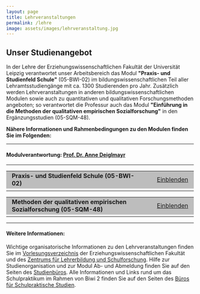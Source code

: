 ```yaml
---
layout: page
title: Lehrveranstaltungen
permalink: /lehre
image: assets/images/lehrveranstaltung.jpg
---
```


<h2>Unser Studienangebot</h2>

<p>In der Lehre der Erziehungswissenschaftlichen Fakultät der Universität Leipzig verantwortet unser Arbeitsbereich das Modul <b>"Praxis- und Studienfeld Schule"</b> (05-BWI-02) im bildungswissenschaftlichen Teil aller Lehramtsstudiengänge mit ca. 1300 Studierenden pro Jahr. Zusätzlich werden Lehrveranstaltungen in anderen bildungswissenschaftlichen Modulen sowie auch zu quantitativen und qualitativen Forschungsmethoden angeboten; so verantwortet die Professur auch das Modul <b>"Einführung in die Methoden der qualitativen empirischen Sozialforschung"</b> in den Ergänzungsstudien (05-SQM-48).</p>

<b>Nähere Informationen und Rahmenbedingungen zu den Modulen finden Sie im Folgenden:</b>

<hr>
<h4>Modulverantwortung: <a href="https://empschul-leipzig.github.io/team#Deiglmayr">Prof. Dr. Anne Deiglmayr</a></h4>
<hr> 

<!--05-BWI-02-->

<script type="text/javascript">
//<![CDATA[
function swap(openlink,closelink, linkid, dataid)
{
if( document.getElementById(dataid).style.display == 'none')
{
document.getElementById(dataid).style.display='inline';
document.getElementById(linkid).firstChild.nodeValue=closelink;
} else
{
document.getElementById(dataid).style.display='none';
document.getElementById(linkid).firstChild.nodeValue=openlink;
}
}
//]]>
</script>
<table class="tab24" align="center" border="0" cellpadding="0" cellspacing="0" width="100%">
<tr bgcolor="#BDBDBD">
<td width="53%" height="30" style="padding-left:15px; padding-right:15px;">
<b>Praxis- und Studienfeld Schule (05-BWI-02)</b>
</td>
<td align="right" width="13%" style="padding-left:15px; padding-right:15px;">
<a href="#swap" onclick="javascript:swap('Einblenden','Ausblenden', 'swaplink', 'hideme')" id="swaplink" onfocus="this.blur()" name="swaplink">Einblenden</a>
</td>
</tr> 
<tr style=" text-align: justify; font-size: 14px; font-weight: normal; background-color: rgb(242,242,242);">
<td colspan="3" style="padding-left:15px; padding-right:15px;">
<div id="hideme" style="display:none">
<br /> 
<div align="center">
</div> 
   <h4>Modulziele</h4>
 	<p>Die Studierenden...<br>
        <ul>
  			<li>kennen die Besonderheiten ihres späteren Tätigkeitsfeldes Schule.</li>
  			<li> kennen Verfahren der Erkundung der Schule und wenden diese für die Beschreibung und Analyse der Praktikumsschule an.</li>
 			<li>kennen Verfahren der Unterrichtsbeobachtung und wenden diese für die Beschreibung und Analyse des Unterrichts unter allgemein didaktischen Gesichtspunkten an.</li>
 			<li>bereiten unter allgemein didaktischen Gesichtspunkten und unter Anleitung von schulischen Mentoren und Mentorinnen Unterrichtssequenzen vor, führen sie durch und reflektieren sie.</li>
 			<li>kennen Belastungen im Beruf von Lehrpersonen und Strategien für deren Bewältigung.</li>
      <li>analysieren  Aufgaben der Lehrkräfte im Schulalltag und reflektieren den Wechsel von der Rolle der Schüler und Schülerinnen zur Rolle der Lehrkräfte und die Berufswahlentscheidung.</li>
	    </ul>
    </p>

   <h4>Modulinhalt</h4>
    <p>Das Modul führt in Schule als Praxis- und Studienfeld (Projektseminar) ein.</p>
    
   <h4>Modulturnus</h4>
	<p>Das Modul wird in jedem Semester angeboten.</p>

   <h4>Lehrformen</h4>
    <ul>
    	<li>Seminar "Praxis- und Studienfeld Schule" (2 SWS) = 30 h Präsenzzeit und 15 h Selbststudium = 45 h</li>
    	<li>Schulpraktische Studien "SPS" (5 SWS) = 75 h Präsenzzeit und 30 h Selbststudium = 105 h</li>
    </ul>

   <h4>Prüfungsleistungen</h4>
   	<p>Die Modulprüfung umfasst ein unbenotetes Portfolio mit einer Bearbeitungszeit von 4 Wochen.</p>

   <h4>Teilnahmevoraussetzungen</h4>
	<p>Teilnahme am Modul 05-BWI-01- SEK/ PRIM</p>

</div>
</td>
</tr>
</table> 

<!--05-SQM-48-->

<script type="text/javascript">
//<![CDATA[
function swap(openlink,closelink, linkid, dataid)
{
if( document.getElementById(dataid).style.display == 'none')
{
document.getElementById(dataid).style.display='inline';
document.getElementById(linkid).firstChild.nodeValue=closelink;
} else
{
document.getElementById(dataid).style.display='none';
document.getElementById(linkid).firstChild.nodeValue=openlink;
}
}
//]]>
</script>
<table class="tab24" align="center" border="0" cellpadding="0" cellspacing="0" width="100%">
<tr bgcolor="#BDBDBD">
<td width="53%" height="30" style="padding-left:15px; padding-right:15px;">
<b>Methoden der qualitativen empirischen Sozialforschung (05-SQM-48)</b>
</td>
<td align="right" width="13%" style="padding-left:15px; padding-right:15px;">
<a href="#swap" onclick="javascript:swap('Einblenden','Ausblenden', 'swaplink1', 'hideme1')" id="swaplink1" onfocus="this.blur()" name="swaplink1">Einblenden</a>
</td>
</tr> 
<tr style=" text-align: justify; font-size: 14px; font-weight: normal; background-color: rgb(242,242,242);">
<td colspan="3" style="padding-left:15px; padding-right:15px;">
<div id="hideme1" style="display:none">
<br /> 
<div align="center">
</div> 

 <h4>Modulziele</h4>
 	<p>Die Studierenden...<br>
        <ul>
  			<li>lernen die relevanten methodologischen Grundlagen der qualitativen empirischen Sozialforschung kennen.</li>
  			<li> erwerben Kompetenzen, wissenschaftliche Forschungsergebnisse aus der qualitativen Sozialforschung kritisch zu beurteilen.</li>
 			<li>lernen qualitative Verfahren und ihre Auswertungsmethoden kennen, dies betrifft insbesondere Interviewtechniken, Beobachtungsmethoden, Dokumentenanalysen.</li>
 			<li>erarbeiten und vertiefen die methodologischen Grundlagen der qualitativen empirischen Sozialforschung bzw. der qualitativen empirischen Schul- und Unterrichtsforschung sowie der Evaluation von Schule und Unterricht.</li>
 			<li>werden angeleitet, diese in eigenen Projektdurchführungen zu erproben.</li>
 			<li>beschäftigen sich mit Verfahren der internen und externen Evaluation von Institutionen.</li>
 			<li>verstehen Prozesse der Schulentwicklung von schulischen und außerschulischen Institutionen.</li>
 			<li>kennen die Verfahren der Schulinspektion und Schulevaluation .</li>
	    </ul>
    </p>

   <h4>Modulinhalt</h4>
    <p>Das Modul führt in die Methodologie, die Methoden und die Forschungsprogramme sowie die grundlegenden Techniken der Auswertung der qualitativen empirischen Sozialforschung ein. Im Profilbereich werden darüber hinaus interne und externe schulische Evaluationsverfahren der Aktionsforschung vermittelt. Die Studierenden lernen die forschungsethischen Grundlagen kennen, die sie während der Datenerhebung und der Datenauswertung und ihrer Präsentation beachten müssen.</p>
    
   <h4>Modulturnus</h4>
	<p>Das Modul wird in jedem Sommersemester angeboten.</p>

   <h4>Lehrformen</h4>
    <ul>
    	<li>Vorlesung "Einführung in die Methoden der qualitativen empirischen Sozialforschung" (2 SWS) = 30 h Präsenzzeit und 30 h Selbststudium = 60 h</li>
    	<li>Seminar "Einführung in die Methoden der qualitativen empirischen Sozialforschung" (2 SWS) = 30 h Präsenzzeit und 150 h Selbststudium = 180 h</li>
    	<li>Tutorium "Einführung in die Methoden der qualitativen empirischen Sozialforschung" (2 SWS) = 30 h Präsenzzeit und 30 h Selbststudium = 60 h</li>
    </ul>

   <h4>Prüfungsleistungen</h4>
   	<p>Die Modulprüfung umfasst eine Hausarbeit mit einer Bearbeitungszeit von 4 Wochen und eine Multiple Choice Klausur (60 Min.).</p>

   <h4>Teilnahmevoraussetzungen</h4>
	<p>keine</p>
</div>
</td>
</tr>
</table>

***

<div class="box">
<h4>Weitere Informationen:</h4><p>Wichtige organisatorische Informationen zu den Lehrveranstaltungen finden Sie im <a href="https://www.erzwiss.uni-leipzig.de/studium/vorlesungsverzeichnis">Vorlesungsverzeichnis</a> der Erziehungswissenschaftlichen Fakultät und des <a href= "https://www.zls.uni-leipzig.de/studium-beratung/ergaenzungsstudien/">Zentrums für Lehrerbildung und Schulforschung</a>. Hilfe zur Studienorganisation und zur Modul Ab- und Abmeldung finden Sie auf den Seiten des <a href= "https://studienbuero.erzwiss.uni-leipzig.de/index.php">Studienbüros</a>. Alle Informationen und Links rund um das Schulpraktikum im Rahmen von Biwi 2 finden Sie auf den Seiten des <a href="https://www.zls.uni-leipzig.de/studium-beratung/buero-fuer-schulpraktische-studien/">Büros für Schulpraktische Studien</a>.</p>
</div>

